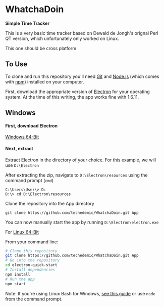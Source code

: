 # WhatchaDoin

**Simple Time Tracker**

This is a very basic time tracker based on Dewald de Jongh's orignal Perl QT version, which unfortunately only worked on Linux.

This one should be cross platform

## To Use

To clone and run this repository you'll need [Git](https://git-scm.com) and [Node.js](https://nodejs.org/en/download/) (which comes with [npm](http://npmjs.com)) installed on your computer.

First, download the appropriate version of [Electron](https://github.com/electron/electron/releases) for your operating system. At the time of this writing, the app works fine with 1.6.11.

## Windows

#### First, download Electron

[Windows 64-Bit](https://github.com/electron/electron/releases/download/v1.6.11/electron-v1.6.11-win32-x64.zip)

#### Next, extract
Extract Electron in the directory of your choice. For this example, we will use `D:\Electron`

After extracting the zip, navigate to `D:\Electron\resources` using the command prompt (`cmd`)

```dos
C:\Users\User\> D:
D:\> cd D:\Electron\resources
```

Clone the repository into the App directory
```dos
git clone https://github.com/techedemic/WhatchaDoin.git App
```

You can now manually start the app by running `D:\Electron\electron.exe`

For [Linux 64-Bit](https://github.com/electron/electron/releases/download/v1.6.11/electron-v1.6.11-linux-x64.zip)

From your command line:

```bash
# Clone this repository
git clone https://github.com/techedemic/WhatchaDoin.git App
# Go into the repository
cd electron-quick-start
# Install dependencies
npm install
# Run the app
npm start
```

Note: If you're using Linux Bash for Windows, [see this guide](https://www.howtogeek.com/261575/how-to-run-graphical-linux-desktop-applications-from-windows-10s-bash-shell/) or use `node` from the command prompt.
